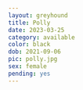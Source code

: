 ```yaml
---
layout: greyhound
title: Polly
date: 2023-03-25
category: available
color: black
dob: 2021-09-06
pic: polly.jpg
sex: female
pending: yes
---
```


